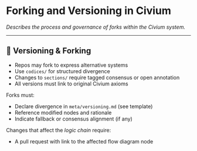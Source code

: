 # Forking and Versioning in Civium

_Describes the process and governance of forks within the Civium system._

---

## 🔄 Versioning & Forking

- Repos may fork to express alternative systems
- Use `codices/` for structured divergence
- Changes to `sections/` require tagged consensus or open annotation
- All versions must link to original Civium axioms

Forks must:
- Declare divergence in `meta/versioning.md` (see template)
- Reference modified nodes and rationale
- Indicate fallback or consensus alignment (if any)

Changes that affect the _logic chain_ require:
- A pull request with link to the affected flow diagram node

